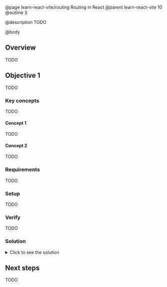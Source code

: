 @page learn-react-vite/routing Routing in React
@parent learn-react-vite 10
@outline 3

@description TODO

@body

## Overview

TODO

## Objective 1

TODO

### Key concepts

TODO

#### Concept 1

TODO

#### Concept 2

TODO

### Requirements

TODO

### Setup

TODO

### Verify

TODO

### Solution

<details>
<summary>Click to see the solution</summary>

TODO

</details>

## Next steps

TODO